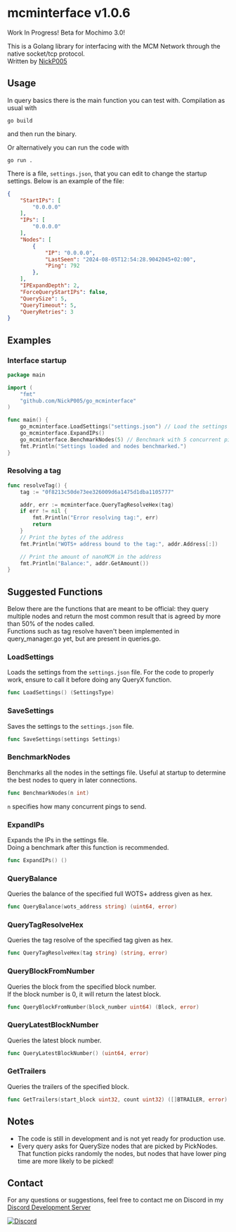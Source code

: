 # mcminterface v1.0.6

Work In Progress! Beta for Mochimo 3.0!

This is a Golang library for interfacing with the MCM Network through the native socket/tcp protocol.  
Written by [NickP005](https://github.com/NickP005)  

## Usage

In query basics there is the main function you can test with. Compilation as usual with
```
go build
```
and then run the binary.  

Or alternatively you can run the code with
```
go run .
```

There is a file, `settings.json`, that you can edit to change the startup settings. Below is an example of the file:
```json
{
    "StartIPs": [
        "0.0.0.0"
    ],
    "IPs": [
        "0.0.0.0"
    ],
    "Nodes": [
        {
            "IP": "0.0.0.0",
            "LastSeen": "2024-08-05T12:54:28.9042045+02:00",
            "Ping": 792
        },
    ],
    "IPExpandDepth": 2,
    "ForceQueryStartIPs": false,
    "QuerySize": 5,
    "QueryTimeout": 5,
    "QueryRetries": 3
}
```

## Examples
### Interface startup
```go
package main

import (
    "fmt"
    "github.com/NickP005/go_mcminterface"
)

func main() {
    go_mcminterface.LoadSettings("settings.json") // Load the settings from settings.json
    go_mcminterface.ExpandIPs()
    go_mcminterface.BenchmarkNodes(5) // Benchmark with 5 concurrent pings
    fmt.Println("Settings loaded and nodes benchmarked.")
}
```

### Resolving a tag
```go
func resolveTag() {
    tag := "0f8213c50de73ee326009d6a1475d1dba1105777"

    addr, err := mcminterface.QueryTagResolveHex(tag)
    if err != nil {
        fmt.Println("Error resolving tag:", err)
        return
    }
    // Print the bytes of the address
    fmt.Println("WOTS+ address bound to the tag:", addr.Address[:])

    // Print the amount of nanoMCM in the address
    fmt.Println("Balance:", addr.GetAmount())
}
```

## Suggested Functions
Below there are the functions that are meant to be official: they query multiple nodes and return the most common result that is agreed by more than 50% of the nodes called.  
Functions such as tag resolve haven't been implemented in query_manager.go yet, but are present in queries.go.  

### LoadSettings
Loads the settings from the `settings.json` file. For the code to properly work, ensure to call it before doing any QueryX function.   
```go
func LoadSettings() (SettingsType)
```

### SaveSettings
Saves the settings to the `settings.json` file.  
```go
func SaveSettings(settings Settings)
```

### BenchmarkNodes
Benchmarks all the nodes in the settings file. Useful at startup to determine the best nodes to query in later connections.  
```go
func BenchmarkNodes(n int)
```
`n` specifies how many concurrent pings to send.  

### ExpandIPs
Expands the IPs in the settings file.  
Doing a benchmark after this function is recommended.  
```go
func ExpandIPs() ()
```

### QueryBalance
Queries the balance of the specified full WOTS+ address given as hex.  
```go
func QueryBalance(wots_address string) (uint64, error) 
```

### QueryTagResolveHex
Queries the tag resolve of the specified tag given as hex.  
```go
func QueryTagResolveHex(tag string) (string, error)
```

### QueryBlockFromNumber
Queries the block from the specified block number.  
If the block number is 0, it will return the latest block.  
```go
func QueryBlockFromNumber(block_number uint64) (Block, error)
```

### QueryLatestBlockNumber
Queries the latest block number.  
```go
func QueryLatestBlockNumber() (uint64, error)
```

### GetTrailers
Queries the trailers of the specified block.  
```go
func GetTrailers(start_block uint32, count uint32) ([]BTRAILER, error)
```


## Notes
- The code is still in development and is not yet ready for production use.
- Every query asks for QuerySize nodes that are picked by PickNodes. That function picks randomly the nodes, but nodes that have lower ping time are more likely to be picked!

## Contact
For any questions or suggestions, feel free to contact me on Discord in my [Discord Development Server](https://discord.gg/rasRT6wQwx)  

[![Discord](https://img.shields.io/badge/Discord-7289DA?style=for-the-badge&logo=discord&logoColor=white)](https://discord.gg/rasRT6wQwx)